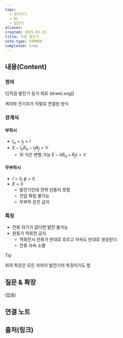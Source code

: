 ```yaml
---
tags:
  - 전기기기
  - DC
  - 발전기
aliases: 
created: 2025-03-25
title: 직권 발전기
note-type: COMMON
completed: true
---
```


## 내용(Content)

### 정의

![[직권 발전기 등가 회로 (draw).svg]]

계자와 전기자가 직렬로 연결된 방식

### 관계식

#### 부하시

- $I_{a} = I_{f} = I$
- $E -I_{a}R_{a} - I_{f}R_{f} = V$
	- 위 식은 변형 가능 $E - I(R_{a}+R_{f}) = V$

#### 무부하시

- $I = 0, \phi = 0$
- $E = 0$
	- 발전기인데 전력 만들지 못함
	- 전압 확립 불가능
	- 무부하 운전 금지

### 특징

- 잔류 자기가 없다면 발전 불가능
- 원동기 역회전 금지
	- 역회전시 전류가 반대로 흐르고 자속도 반대로 생성된다.
	- 잔류 자속 소멸

>[!tip]
>위의 특징은 모든 자여자 발전기의 특징이기도 함

## 질문 & 확장

(없음)

## 연결 노트

## 출처(링크)

